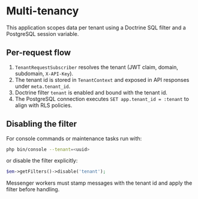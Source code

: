 # Multi-tenancy

This application scopes data per tenant using a Doctrine SQL filter and a PostgreSQL session variable.

## Per-request flow

1. `TenantRequestSubscriber` resolves the tenant (JWT claim, domain, subdomain, `X-API-Key`).
2. The tenant id is stored in `TenantContext` and exposed in API responses under `meta.tenant_id`.
3. Doctrine filter `tenant` is enabled and bound with the tenant id.
4. The PostgreSQL connection executes `SET app.tenant_id = :tenant` to align with RLS policies.

## Disabling the filter

For console commands or maintenance tasks run with:

```bash
php bin/console --tenant=<uuid>
```

or disable the filter explicitly:

```php
$em->getFilters()->disable('tenant');
```

Messenger workers must stamp messages with the tenant id and apply the filter before handling.
